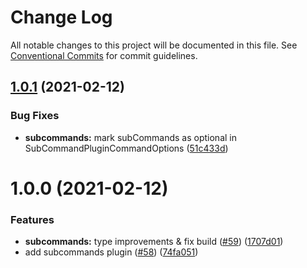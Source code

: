 # Change Log

All notable changes to this project will be documented in this file.
See [Conventional Commits](https://conventionalcommits.org) for commit guidelines.

## [1.0.1](https://github.com/sapphire-project/plugins/compare/@sapphire/plugin-subcommands@1.0.0...@sapphire/plugin-subcommands@1.0.1) (2021-02-12)

### Bug Fixes

-   **subcommands:** mark subCommands as optional in SubCommandPluginCommandOptions ([51c433d](https://github.com/sapphire-project/plugins/commit/51c433d963e1cdcb797eddef8dbd4ad3e634ec05))

# 1.0.0 (2021-02-12)

### Features

-   **subcommands:** type improvements & fix build ([#59](https://github.com/sapphire-project/plugins/issues/59)) ([1707d01](https://github.com/sapphire-project/plugins/commit/1707d013d06ae109ddcba83ead9e936a17ba56eb))
-   add subcommands plugin ([#58](https://github.com/sapphire-project/plugins/issues/58)) ([74fa051](https://github.com/sapphire-project/plugins/commit/74fa05151a5267927ec1c792b9fd0b88a078c6fd))
